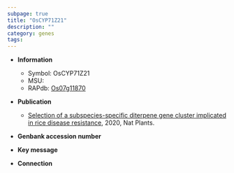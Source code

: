 ```yaml
---
subpage: true
title: "OsCYP71Z21"
description: ""
category: genes
tags: 
---
```


* **Information**  
    + Symbol: OsCYP71Z21  
    + MSU:   
    + RAPdb: [Os07g11870](http://rapdb.dna.affrc.go.jp/viewer/gbrowse_details/irgsp1?name=Os07g11870)  

* **Publication**  
    + [Selection of a subspecies-specific diterpene gene cluster implicated in rice disease resistance](http://www.ncbi.nlm.nih.gov/pubmed?term=Selection+of+a+subspecies-specific+diterpene+gene+cluster+implicated+in+rice+disease+resistance%5BTitle%5D), 2020, Nat Plants.

* **Genbank accession number**  

* **Key message**  

* **Connection**  



